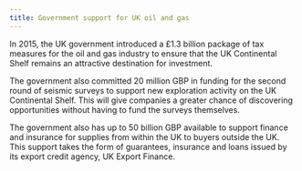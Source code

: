 ```yaml
---
title: Government support for UK oil and gas
---
```

In 2015, the UK government introduced a £1.3 billion package of tax measures for the oil and gas industry to ensure that the UK Continental Shelf remains an attractive destination for investment. 


The government also committed 20 million GBP in funding for the second round of seismic surveys to support new exploration activity on the UK Continental Shelf. This will give companies a greater chance of discovering opportunities without having to fund the surveys themselves.

The government also has up to 50 billion GBP available to support finance and insurance for   supplies from within the UK to buyers outside the UK. This support takes the form of guarantees, insurance and loans issued by its export credit agency, UK Export Finance. 
